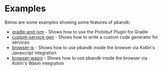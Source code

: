 # Examples

Below are some examples showing some features of pbandk:

* [gradle-and-jvm](gradle-and-jvm) - Shows how to use the Protobuf Plugin for Gradle
* [custom-service-gen](custom-service-gen) - Shows how to write a custom code generator for services
* [browser-js](browser-js) - Shows how to use pbandk inside the browser via Kotlin's Javascript integration
* [browser-wasm](browser-wasm) - Shows how to use pbandk inside the browser via Kotlin's Wasm integration
